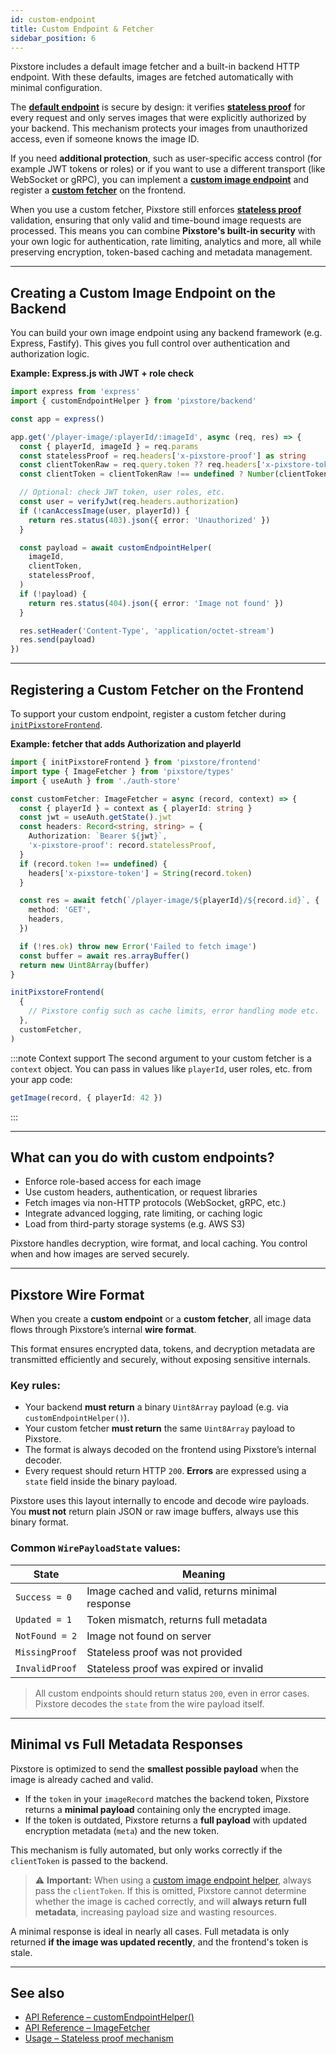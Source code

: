 ```yaml
---
id: custom-endpoint
title: Custom Endpoint & Fetcher
sidebar_position: 6
---
```


Pixstore includes a default image fetcher and a built-in backend HTTP endpoint.
With these defaults, images are fetched automatically with minimal configuration.

The [**default endpoint**](/docs/usage/default-endpoint) is secure by design: it verifies [**stateless proof**](/docs/usage/integration#stateless-proof-mechanism) for every request and only serves images that were explicitly authorized by your backend.
This mechanism protects your images from unauthorized access, even if someone knows the image ID.

If you need **additional protection**, such as user-specific access control (for example JWT tokens or roles) or if you want to use a different transport (like WebSocket or gRPC),
you can implement a [**custom image endpoint**](/docs/api-reference/backend/custom-endpoint#customendpointhelper) and register a [**custom fetcher**](/docs/api-reference/types#imagefetcher) on the frontend.

When you use a custom fetcher, Pixstore still enforces [**stateless proof**](/docs/usage/integration#stateless-proof-mechanism) validation,
ensuring that only valid and time-bound image requests are processed.
This means you can combine **Pixstore's built-in security** with your own logic for authentication, rate limiting, analytics and more, all while preserving encryption, token-based caching and metadata management.

---

## Creating a Custom Image Endpoint on the Backend

You can build your own image endpoint using any backend framework (e.g. Express, Fastify).
This gives you full control over authentication and authorization logic.

**Example: Express.js with JWT + role check**

```ts
import express from 'express'
import { customEndpointHelper } from 'pixstore/backend'

const app = express()

app.get('/player-image/:playerId/:imageId', async (req, res) => {
  const { playerId, imageId } = req.params
  const statelessProof = req.headers['x-pixstore-proof'] as string
  const clientTokenRaw = req.query.token ?? req.headers['x-pixstore-token']
  const clientToken = clientTokenRaw !== undefined ? Number(clientTokenRaw) : 0

  // Optional: check JWT token, user roles, etc.
  const user = verifyJwt(req.headers.authorization)
  if (!canAccessImage(user, playerId)) {
    return res.status(403).json({ error: 'Unauthorized' })
  }

  const payload = await customEndpointHelper(
    imageId,
    clientToken,
    statelessProof,
  )
  if (!payload) {
    return res.status(404).json({ error: 'Image not found' })
  }

  res.setHeader('Content-Type', 'application/octet-stream')
  res.send(payload)
})
```

---

## Registering a Custom Fetcher on the Frontend

To support your custom endpoint, register a custom fetcher during [`initPixstoreFrontend`](/docs/api-reference/frontend/initialization#initpixstorefrontend).

**Example: fetcher that adds Authorization and playerId**

```ts
import { initPixstoreFrontend } from 'pixstore/frontend'
import type { ImageFetcher } from 'pixstore/types'
import { useAuth } from './auth-store'

const customFetcher: ImageFetcher = async (record, context) => {
  const { playerId } = context as { playerId: string }
  const jwt = useAuth.getState().jwt
  const headers: Record<string, string> = {
    Authorization: `Bearer ${jwt}`,
    'x-pixstore-proof': record.statelessProof,
  }
  if (record.token !== undefined) {
    headers['x-pixstore-token'] = String(record.token)
  }

  const res = await fetch(`/player-image/${playerId}/${record.id}`, {
    method: 'GET',
    headers,
  })

  if (!res.ok) throw new Error('Failed to fetch image')
  const buffer = await res.arrayBuffer()
  return new Uint8Array(buffer)
}

initPixstoreFrontend(
  {
    // Pixstore config such as cache limits, error handling mode etc.
  },
  customFetcher,
)
```

:::note Context support
The second argument to your custom fetcher is a `context` object.
You can pass in values like `playerId`, user roles, etc. from your app code:

```ts
getImage(record, { playerId: 42 })
```

:::

---

## What can you do with custom endpoints?

- Enforce role-based access for each image
- Use custom headers, authentication, or request libraries
- Fetch images via non-HTTP protocols (WebSocket, gRPC, etc.)
- Integrate advanced logging, rate limiting, or caching logic
- Load from third-party storage systems (e.g. AWS S3)

Pixstore handles decryption, wire format, and local caching.
You control when and how images are served securely.

---

## Pixstore Wire Format

When you create a **custom endpoint** or a **custom fetcher**, all image data flows through Pixstore’s internal **wire format**.

This format ensures encrypted data, tokens, and decryption metadata are transmitted efficiently and securely, without exposing sensitive internals.

### Key rules:

- Your backend **must return** a binary `Uint8Array` payload (e.g. via `customEndpointHelper()`).
- Your custom fetcher **must return** the same `Uint8Array` payload to Pixstore.
- The format is always decoded on the frontend using Pixstore’s internal decoder.
- Every request should return HTTP `200`. **Errors** are expressed using a `state` field inside the binary payload.

Pixstore uses this layout internally to encode and decode wire payloads. You **must not** return plain JSON or raw image buffers, always use this binary format.

### Common `WirePayloadState` values:

| State          | Meaning                                          |
| -------------- | ------------------------------------------------ |
| `Success = 0`  | Image cached and valid, returns minimal response |
| `Updated = 1`  | Token mismatch, returns full metadata            |
| `NotFound = 2` | Image not found on server                        |
| `MissingProof` | Stateless proof was not provided                 |
| `InvalidProof` | Stateless proof was expired or invalid           |

> All custom endpoints should return status `200`, even in error cases. Pixstore decodes the `state` from the wire payload itself.

---

## Minimal vs Full Metadata Responses

Pixstore is optimized to send the **smallest possible payload** when the image is already cached and valid.

- If the `token` in your `imageRecord` matches the backend token, Pixstore returns a **minimal payload** containing only the encrypted image.
- If the token is outdated, Pixstore returns a **full payload** with updated encryption metadata (`meta`) and the new token.

This mechanism is fully automated, but only works correctly if the `clientToken` is passed to the backend.

> ⚠️ **Important:** When using a [custom image endpoint helper](/docs/api-reference/backend/custom-endpoint#customendpointhelper), always pass the `clientToken`.
> If this is omitted, Pixstore cannot determine whether the image is cached correctly, and will **always return full metadata**, increasing payload size and wasting resources.

A minimal response is ideal in nearly all cases.
Full metadata is only returned **if the image was updated recently**, and the frontend's token is stale.

---

## See also

- [API Reference – customEndpointHelper()](/docs/api-reference/backend/custom-endpoint)
- [API Reference – ImageFetcher](/docs/api-reference/types#imagefetcher)
- [Usage – Stateless proof mechanism](/docs/usage/integration#stateless-proof-mechanism)
